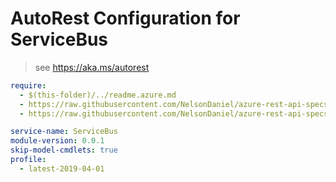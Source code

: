 # AutoRest Configuration for ServiceBus

> see https://aka.ms/autorest

``` yaml
require: 
  - $(this-folder)/../readme.azure.md
  - https://raw.githubusercontent.com/NelsonDaniel/azure-rest-api-specs/multiapi/specification/servicebus/resource-manager/readme.enable-multi-api.md
  - https://raw.githubusercontent.com/NelsonDaniel/azure-rest-api-specs/multiapi/specification/servicebus/resource-manager/readme.md

service-name: ServiceBus
module-version: 0.0.1
skip-model-cmdlets: true
profile: 
  - latest-2019-04-01
```
